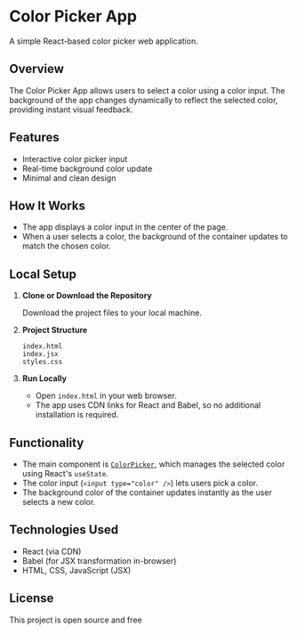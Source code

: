 # Color Picker App

A simple React-based color picker web application.

## Overview

The Color Picker App allows users to select a color using a color input. The background of the app changes dynamically to reflect the selected color, providing instant visual feedback.

## Features

- Interactive color picker input
- Real-time background color update
- Minimal and clean design

## How It Works

- The app displays a color input in the center of the page.
- When a user selects a color, the background of the container updates to match the chosen color.

## Local Setup

1. **Clone or Download the Repository**

   Download the project files to your local machine.

2. **Project Structure**

   ```
   index.html
   index.jsx
   styles.css
   ```

3. **Run Locally**

   - Open `index.html` in your web browser.
   - The app uses CDN links for React and Babel, so no additional installation is required.

## Functionality

- The main component is [`ColorPicker`](index.jsx), which manages the selected color using React's `useState`.
- The color input (`<input type="color" />`) lets users pick a color.
- The background color of the container updates instantly as the user selects a new color.

## Technologies Used

- React (via CDN)
- Babel (for JSX transformation in-browser)
- HTML, CSS, JavaScript (JSX)

## License

This project is open source and free
